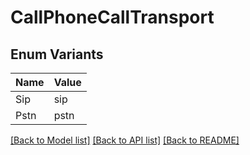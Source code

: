 # CallPhoneCallTransport

## Enum Variants

| Name | Value |
|---- | -----|
| Sip | sip |
| Pstn | pstn |


[[Back to Model list]](../README.md#documentation-for-models) [[Back to API list]](../README.md#documentation-for-api-endpoints) [[Back to README]](../README.md)



